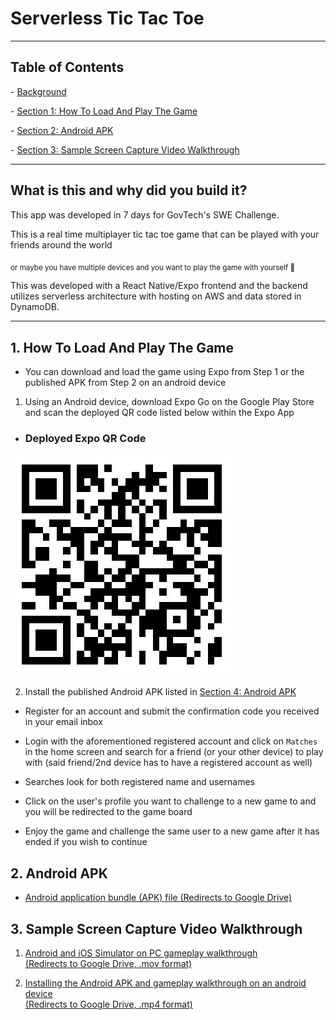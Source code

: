 # Serverless Tic Tac Toe

---

## Table of Contents

\- [Background](###What-is-this-and-why-did-you-build-it?)

\- [Section 1: How To Load And Play The Game](###1.-How-To-Load-And-Play-The-Game)

\- [Section 2: Android APK](###4.-Android-APK)

\- [Section 3: Sample Screen Capture Video Walkthrough](###5.-Sample-Screen-Capture-Video-Walkthrough)

---

## What is this and why did you build it?

This app was developed in 7 days for GovTech's SWE Challenge.

This is a real time multiplayer tic tac toe game that can be played with your friends around the world

<sub>or maybe you have multiple devices and you want to play the game with yourself 🤔</sub>

This was developed with a React Native/Expo frontend and the backend utilizes serverless architecture with hosting on AWS and data stored in DynamoDB.

---

## 1. How To Load And Play The Game

* You can download and load the game using Expo from Step 1 or the published APK from Step 2 on an android device  

1. Using an Android device, download Expo Go on the Google Play Store and scan the deployed QR code listed below within the Expo App

* ### Deployed Expo QR Code

![QR CODE](./assets/qrcode.jpg)

2. Install the published Android APK listed in [Section 4: Android APK](###4.-Android-APK)

* Register for an account and submit the confirmation code you received in your email inbox

* Login with the aforementioned registered account and click on `Matches` in the home screen and search for a friend (or your other device) to play with (said friend/2nd device has to have a registered account as well)

* Searches look for both registered name and usernames

* Click on the user's profile you want to challenge to a new game to and you will be redirected to the game board

* Enjoy the game and challenge the same user to a new game after it has ended if you wish to continue

## 2. Android APK

* [Android application bundle (APK) file (Redirects to Google Drive)](https://drive.google.com/file/d/1InKJklTQsUM30c63rcc0QigQ12ulHd23/view?usp=sharing)

## 3. Sample Screen Capture Video Walkthrough

1. [Android and iOS Simulator on PC gameplay walkthrough <br>(Redirects to Google Drive, .mov format)](https://drive.google.com/file/d/1kyzgvP8fZd9ge07aQjomm5NnE9HO7zHk/view?usp=sharing)

2. [Installing the Android APK and gameplay walkthrough on an android device <br/>(Redirects to Google Drive, .mp4 format)](https://drive.google.com/file/d/17hKMPsicUyYcYP_18fFQmT9eU1LwHD8B/view?usp=sharing)
